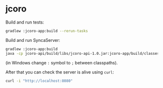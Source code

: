 jcoro
===

Build and run tests:

```bash
gradlew :jcoro-app:build --rerun-tasks
```

Build and run SyncaServer:

```bash
gradlew :jcoro-app:build
java -cp jcoro-api/build/libs/jcoro-api-1.0.jar:jcoro-app/build/classes/instrumented org.jcoro.SyncaServer
```

(in Windows change `:` symbol to `;` between classpaths).

After that you can check the server is alive using `curl`:

```bash
curl -i "http://localhost:8080"
```